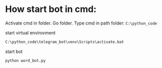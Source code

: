 # How start bot in cmd:

Activate cmd in folder. Go folder. Type cmd in path folder:
```C:\python_code```


start virtual envirovment
```cmd
C:\python_code\telegram_bot\venv\Scripts\activate.bat
```
start bot
```cmd
python word_bot.py
```

